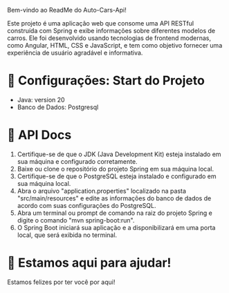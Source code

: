 Bem-vindo ao ReadMe do Auto-Cars-Api!

Este projeto é uma aplicação web que consome uma API RESTful construída com Spring e exibe informações sobre diferentes modelos de carros. Ele foi desenvolvido usando tecnologias de frontend modernas, como Angular, HTML, CSS e JavaScript, e tem como objetivo fornecer uma experiência de usuário agradável e informativa.

# 📝 Configurações: Start do Projeto

- Java: version 20
- Banco de Dados: Postgresql

# 🚦 API Docs

1. Certifique-se de que o JDK (Java Development Kit) esteja instalado em sua máquina e configurado corretamente.
2. Baixe ou clone o repositório do projeto Spring em sua máquina local.
3. Certifique-se de que o PostgreSQL esteja instalado e configurado em sua máquina local.
4. Abra o arquivo "application.properties" localizado na pasta "src/main/resources" e edite as informações do banco de dados de acordo com suas configurações do PostgreSQL.
5. Abra um terminal ou prompt de comando na raiz do projeto Spring e digite o comando "mvn spring-boot:run".
6. O Spring Boot iniciará sua aplicação e a disponibilizará em uma porta local, que será exibida no terminal.

# 💬 Estamos aqui para ajudar!

Estamos felizes por ter você por aqui!